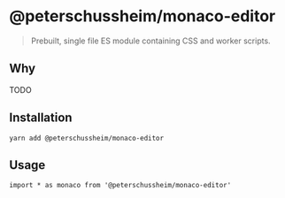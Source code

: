 # @peterschussheim/monaco-editor

> Prebuilt, single file ES module containing CSS and worker scripts.

## Why

TODO

## Installation

`yarn add @peterschussheim/monaco-editor`

## Usage

`import * as monaco from '@peterschussheim/monaco-editor'`
